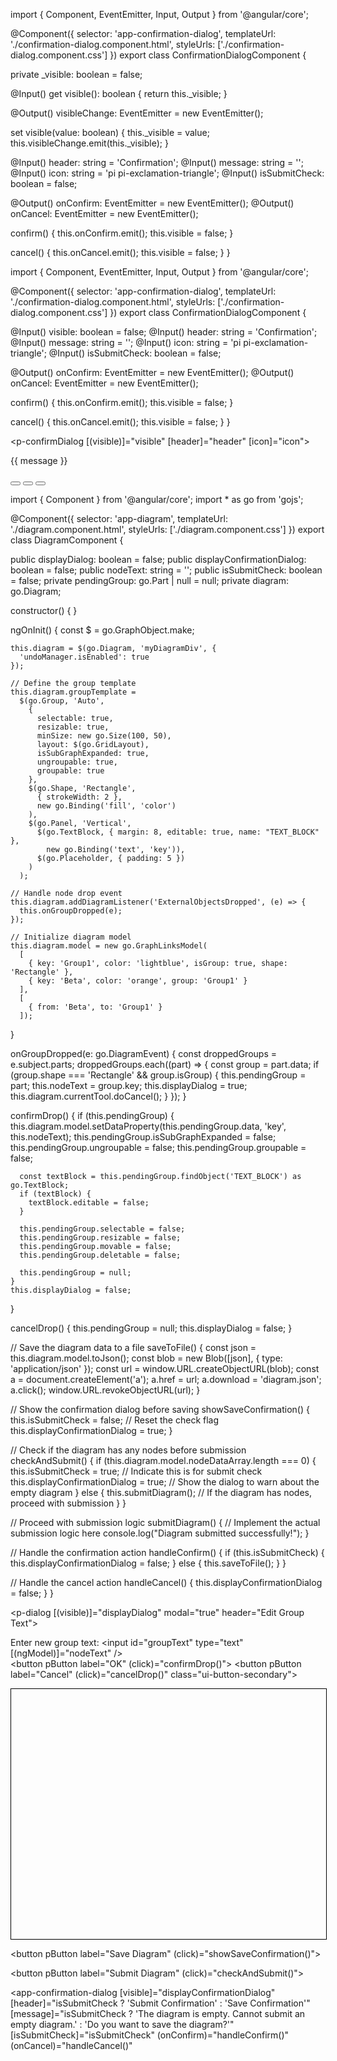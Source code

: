 import { Component, EventEmitter, Input, Output } from '@angular/core';

@Component({
  selector: 'app-confirmation-dialog',
  templateUrl: './confirmation-dialog.component.html',
  styleUrls: ['./confirmation-dialog.component.css']
})
export class ConfirmationDialogComponent {

  private _visible: boolean = false;

  @Input() 
  get visible(): boolean {
    return this._visible;
  }

  @Output() visibleChange: EventEmitter<boolean> = new EventEmitter<boolean>();

  set visible(value: boolean) {
    this._visible = value;
    this.visibleChange.emit(this._visible);
  }

  @Input() header: string = 'Confirmation';
  @Input() message: string = '';
  @Input() icon: string = 'pi pi-exclamation-triangle';
  @Input() isSubmitCheck: boolean = false;

  @Output() onConfirm: EventEmitter<void> = new EventEmitter();
  @Output() onCancel: EventEmitter<void> = new EventEmitter();

  confirm() {
    this.onConfirm.emit();
    this.visible = false;
  }

  cancel() {
    this.onCancel.emit();
    this.visible = false;
  }
}



import { Component, EventEmitter, Input, Output } from '@angular/core';

@Component({
  selector: 'app-confirmation-dialog',
  templateUrl: './confirmation-dialog.component.html',
  styleUrls: ['./confirmation-dialog.component.css']
})
export class ConfirmationDialogComponent {

  @Input() visible: boolean = false;
  @Input() header: string = 'Confirmation';
  @Input() message: string = '';
  @Input() icon: string = 'pi pi-exclamation-triangle';
  @Input() isSubmitCheck: boolean = false;

  @Output() onConfirm: EventEmitter<void> = new EventEmitter();
  @Output() onCancel: EventEmitter<void> = new EventEmitter();

  confirm() {
    this.onConfirm.emit();
    this.visible = false;
  }

  cancel() {
    this.onCancel.emit();
    this.visible = false;
  }
}



<p-confirmDialog [(visible)]="visible" [header]="header" [icon]="icon">
  <p>{{ message }}</p>
  <p-footer *ngIf="isSubmitCheck">
    <button pButton label="OK" (click)="confirm()"></button>
  </p-footer>
  <p-footer *ngIf="!isSubmitCheck">
    <button pButton label="Yes" (click)="confirm()"></button>
    <button pButton label="No" (click)="cancel()" class="ui-button-secondary"></button>
  </p-footer>
</p-confirmDialog>



import { Component } from '@angular/core';
import * as go from 'gojs';

@Component({
  selector: 'app-diagram',
  templateUrl: './diagram.component.html',
  styleUrls: ['./diagram.component.css']
})
export class DiagramComponent {

  public displayDialog: boolean = false;
  public displayConfirmationDialog: boolean = false;
  public nodeText: string = '';
  public isSubmitCheck: boolean = false;
  private pendingGroup: go.Part | null = null;
  private diagram: go.Diagram;

  constructor() { }

  ngOnInit() {
    const $ = go.GraphObject.make;

    this.diagram = $(go.Diagram, 'myDiagramDiv', {
      'undoManager.isEnabled': true
    });

    // Define the group template
    this.diagram.groupTemplate =
      $(go.Group, 'Auto',
        {
          selectable: true,
          resizable: true,
          minSize: new go.Size(100, 50),
          layout: $(go.GridLayout),
          isSubGraphExpanded: true,
          ungroupable: true,
          groupable: true
        },
        $(go.Shape, 'Rectangle',
          { strokeWidth: 2 },
          new go.Binding('fill', 'color')
        ),
        $(go.Panel, 'Vertical',
          $(go.TextBlock, { margin: 8, editable: true, name: "TEXT_BLOCK" },
            new go.Binding('text', 'key')),
          $(go.Placeholder, { padding: 5 })
        )
      );

    // Handle node drop event
    this.diagram.addDiagramListener('ExternalObjectsDropped', (e) => {
      this.onGroupDropped(e);
    });

    // Initialize diagram model
    this.diagram.model = new go.GraphLinksModel(
      [
        { key: 'Group1', color: 'lightblue', isGroup: true, shape: 'Rectangle' },
        { key: 'Beta', color: 'orange', group: 'Group1' }
      ],
      [
        { from: 'Beta', to: 'Group1' }
      ]);
  }

  onGroupDropped(e: go.DiagramEvent) {
    const droppedGroups = e.subject.parts;
    droppedGroups.each((part) => {
      const group = part.data;
      if (group.shape === 'Rectangle' && group.isGroup) {
        this.pendingGroup = part;
        this.nodeText = group.key;
        this.displayDialog = true;
        this.diagram.currentTool.doCancel();
      }
    });
  }

  confirmDrop() {
    if (this.pendingGroup) {
      this.diagram.model.setDataProperty(this.pendingGroup.data, 'key', this.nodeText);
      this.pendingGroup.isSubGraphExpanded = false;
      this.pendingGroup.ungroupable = false;
      this.pendingGroup.groupable = false;

      const textBlock = this.pendingGroup.findObject('TEXT_BLOCK') as go.TextBlock;
      if (textBlock) {
        textBlock.editable = false;
      }

      this.pendingGroup.selectable = false;
      this.pendingGroup.resizable = false;
      this.pendingGroup.movable = false;
      this.pendingGroup.deletable = false;

      this.pendingGroup = null;
    }
    this.displayDialog = false;
  }

  cancelDrop() {
    this.pendingGroup = null;
    this.displayDialog = false;
  }

  // Save the diagram data to a file
  saveToFile() {
    const json = this.diagram.model.toJson();
    const blob = new Blob([json], { type: 'application/json' });
    const url = window.URL.createObjectURL(blob);
    const a = document.createElement('a');
    a.href = url;
    a.download = 'diagram.json';
    a.click();
    window.URL.revokeObjectURL(url);
  }

  // Show the confirmation dialog before saving
  showSaveConfirmation() {
    this.isSubmitCheck = false;  // Reset the check flag
    this.displayConfirmationDialog = true;
  }

  // Check if the diagram has any nodes before submission
  checkAndSubmit() {
    if (this.diagram.model.nodeDataArray.length === 0) {
      this.isSubmitCheck = true;  // Indicate this is for submit check
      this.displayConfirmationDialog = true;  // Show the dialog to warn about the empty diagram
    } else {
      this.submitDiagram();  // If the diagram has nodes, proceed with submission
    }
  }

  // Proceed with submission logic
  submitDiagram() {
    // Implement the actual submission logic here
    console.log("Diagram submitted successfully!");
  }

  // Handle the confirmation action
  handleConfirm() {
    if (this.isSubmitCheck) {
      this.displayConfirmationDialog = false;
    } else {
      this.saveToFile();
    }
  }

  // Handle the cancel action
  handleCancel() {
    this.displayConfirmationDialog = false;
  }
}

<!-- Dialog for editing group text -->
<p-dialog [(visible)]="displayDialog" modal="true" header="Edit Group Text">
    <div>
        <label for="groupText">Enter new group text:</label>
        <input id="groupText" type="text" [(ngModel)]="nodeText" />
    </div>
    <p-footer>
        <button pButton label="OK" (click)="confirmDrop()"></button>
        <button pButton label="Cancel" (click)="cancelDrop()" class="ui-button-secondary"></button>
    </p-footer>
</p-dialog>

<!-- Diagram container -->
<div id="myDiagramDiv" style="width:100%; height:400px; border:1px solid black"></div>

<!-- Save Button -->
<button pButton label="Save Diagram" (click)="showSaveConfirmation()"></button>

<!-- Submit Button -->
<button pButton label="Submit Diagram" (click)="checkAndSubmit()"></button>

<!-- Confirmation Dialog Component -->
<app-confirmation-dialog
  [visible]="displayConfirmationDialog"
  [header]="isSubmitCheck ? 'Submit Confirmation' : 'Save Confirmation'"
  [message]="isSubmitCheck ? 'The diagram is empty. Cannot submit an empty diagram.' : 'Do you want to save the diagram?'"
  [isSubmitCheck]="isSubmitCheck"
  (onConfirm)="handleConfirm()"
  (onCancel)="handleCancel()"
></app-confirmation-dialog>



